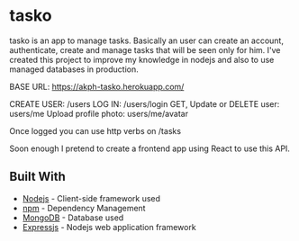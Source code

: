 # tasko

tasko is an app to manage tasks. Basically an user can create an account, authenticate, create and manage tasks that will be seen only for him. I've created this project to improve my knowledge in nodejs and also to use managed databases in production.

BASE URL: https://akph-tasko.herokuapp.com/

CREATE USER: /users
LOG IN: /users/login
GET, Update or DELETE user: users/me
Upload profile photo: users/me/avatar

Once logged you can use http verbs on /tasks

Soon enough I pretend to create a frontend app using React to use this API.

## Built With

* [Nodejs](https://nodejs.org/en/) - Client-side framework used
* [npm](https://www.npmjs.com/) - Dependency Management
* [MongoDB](https://www.mongodb.com/) - Database used
* [Expressjs](https://expressjs.com/) - Nodejs web application framework
